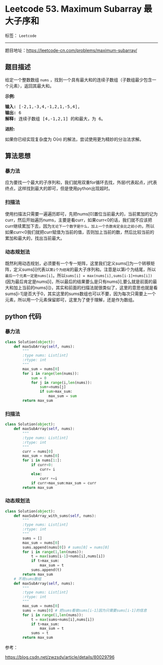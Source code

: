 ﻿# Leetcode 53. Maximum Subarray 最大子序和

标签： `Leetcode`

---

题目地址：https://leetcode-cn.com/problems/maximum-subarray/  

## 题目描述  

<p>给定一个整数数组 <code>nums</code>&nbsp;，找到一个具有最大和的连续子数组（子数组最少包含一个元素），返回其最大和。</p>

<p><strong>示例:</strong></p>

<pre><strong>输入:</strong> [-2,1,-3,4,-1,2,1,-5,4],
<strong>输出:</strong> 6
<strong>解释:</strong>&nbsp;连续子数组&nbsp;[4,-1,2,1] 的和最大，为&nbsp;6。
</pre>

<p><strong>进阶:</strong></p>

<p>如果你已经实现复杂度为 O(<em>n</em>) 的解法，尝试使用更为精妙的分治法求解。</p>


## 算法思想   

### 暴力法  

应为要找一个最大的子序列和，我们就用双重for循环去找，外层i代表起点，j代表终点，这样找到最大的即可，但是使用python出现超时。  

### 扫描法  

使用扫描法只需要一遍遍历即可，先把nums[0]置位当前最大的，当前累加的记为curr，然后开始遍历nums，主要是看curr，如果curr<0的话，我们就不应该把curr继续累加下去，因为`无论下一个数字是什么，加上一个负数肯定会比之前小的`，所以如果curr<0我们就把curr赋值为当前的值，否则加上当前的数，然后比较当前的累加和最大的，找出当前最大。   

### 动态规划法 

既然利用动态规划，必须要有一个专一矩阵，这里我们定义sums[]为一个转移矩阵，定义sums[i]代表以`第i个为结尾`的最大子序列和。注意是以第i个为结尾，所以`最后一个元素一定是nums[i]`。所以`sums[i] = max(nums[i],sums[i-1]+nums[i])`(因为最后肯定是nums[i]，所以最后的结果要么是只有nums[i],要么就是前面的最大和加上当前的nums[i])，其实和前面的扫描法就很类似了，这里的意思也就是看sums[i-1]是否大于0，其实这里的sums数组也可以不要，因为每次只需要上一个元素，所以用一个元素保留即可，这里为了便于理解，还是作为数组。    

## python 代码  

### 暴力法   

```python
class Solution(object):
    def maxSubArray(self, nums):
        """
        :type nums: List[int]
        :rtype: int
        """
        max_sum = nums[0]
        for i in range(len(nums)):
            sum = 0
            for j in range(i,len(nums)):
                sum+=nums[j]
                if sum>max_sum:
                    max_sum = sum
        return max_sum
```

### 扫描法

```python
class Solution(object):
    def maxSubArray(self, nums):
        """
        :type nums: List[int]
        :rtype: int
        """
        curr = nums[0]
        max_sum = nums[0]
        for i in nums[1:]:
            if curr<0:
                curr= i
            else:
                curr +=i
            if curr>max_sum:max_sum = curr
        return max_sum

```

### 动态规划法   

```python
class Solution(object):
    def maxSubArray_with_sums(self, nums):
        """
        :type nums: List[int]
        :rtype: int
        """
        sums = []
        max_sum = nums[0]
        sums.append(nums[0]) # sums[0] = nums[0]
        for i in range(1,len(nums)):
            t = max(sums[i-1]+nums[i],nums[i])
            if t>max_sum:
                max_sum = t
            sums.append(t)
        return max_sum
    # 不用sums数组
    def maxSubArray(self, nums):
        """
        :type nums: List[int]
        :rtype: int
        """
        max_sum = nums[0]
        sums = nums[0] # 把sums看做sums[i-1]因为只需要sums[i-1]的信息
        for i in range(1,len(nums)):
            t = max(sums+nums[i],nums[i])
            if t>max_sum:
                max_sum = t
            sums = t
        return max_sum
```  

参考：  

https://blog.csdn.net/zwzsdy/article/details/80029796



